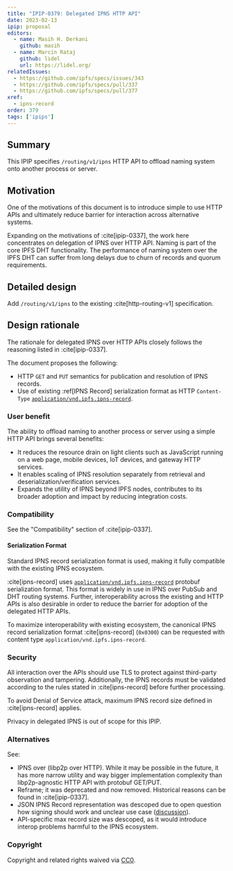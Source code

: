 ```yaml
---
title: "IPIP-0379: Delegated IPNS HTTP API"
date: 2023-02-13
ipip: proposal
editors:
  - name: Masih H. Derkani
    github: masih
  - name: Marcin Rataj
    github: lidel
    url: https://lidel.org/
relatedIssues:
  - https://github.com/ipfs/specs/issues/343
  - https://github.com/ipfs/specs/pull/337
  - https://github.com/ipfs/specs/pull/377
xref:
  - ipns-record
order: 379
tags: ['ipips']
---
```


## Summary

This IPIP specifies `/routing/v1/ipns` HTTP API to offload naming system onto another process or server.

## Motivation

One of the motivations of this document is to introduce simple to use HTTP APIs and ultimately reduce barrier for interaction across alternative systems.

Expanding on the motivations of :cite[ipip-0337], the work here concentrates on delegation of IPNS over HTTP API. Naming is part of the core IPFS DHT functionality.
The performance of naming system over the IPFS DHT can suffer from long delays due to churn of records and quorum requirements.

## Detailed design

Add `/routing/v1/ipns` to the existing :cite[http-routing-v1] specification.

## Design rationale

The rationale for delegated IPNS over HTTP APIs closely follows the reasoning listed in :cite[ipip-0337].

The document proposes the following:
- HTTP `GET` and `PUT` semantics for publication and resolution of IPNS records.
- Use of existing :ref[IPNS Record] serialization format as HTTP `Content-Type` [`application/vnd.ipfs.ipns-record`](https://www.iana.org/assignments/media-types/application/vnd.ipfs.ipns-record).

### User benefit

The ability to offload naming to another process or server using a simple HTTP
API brings several benefits:

- It reduces the resource drain on light clients such as JavaScript running on
  a web page, mobile devices, IoT devices, and gateway HTTP services.
- It enables scaling of IPNS resolution separately from retrieval and
  deserialization/verification services.
- Expands the utility of IPNS beyond IPFS nodes, contributes to its broader
  adoption and impact by reducing integration costs.

### Compatibility

See the "Compatibility" section of :cite[ipip-0337].

#### Serialization Format

Standard IPNS record serialization format is used, making it fully compatible with the existing IPNS ecosystem.

:cite[ipns-record] uses [`application/vnd.ipfs.ipns-record`](https://www.iana.org/assignments/media-types/application/vnd.ipfs.ipns-record) protobuf serialization format.
This format is widely in use in IPNS over PubSub and DHT routing systems.
Further, interoperability across the existing and HTTP APIs is also desirable in order to reduce the barrier for adoption of the delegated HTTP APIs.

To maximize interoperability with existing ecosystem, the canonical IPNS record serialization format :cite[ipns-record] (`0x0300`) can be requested with content type `application/vnd.ipfs.ipns-record`.

### Security

All interaction over the APIs should use TLS to protect against third-party observation and tampering.
Additionally, the IPNS records must be validated according to the rules stated in :cite[ipns-record] before further processing.

To avoid Denial of Service attack, maximum IPNS record size defined in :cite[ipns-record] applies.

Privacy in delegated IPNS is out of scope for this IPIP.

### Alternatives

See:
- IPNS over (libp2p over HTTP). While it may be possible in the future, it has more narrow utility and way bigger implementation complexity than libp2p-agnostic HTTP API  with protobuf GET/PUT.
- Reframe; it was deprecated and now removed. Historical reasons can be found in :cite[ipip-0337].
- JSON IPNS Record representation was descoped due to open question how signing should work and unclear use case ([discussion](https://github.com/ipfs/specs/pull/379#discussion_r1107898543)).
- API-specific max record size was descoped, as it would introduce interop problems harmful to the IPNS ecosystem.

### Copyright

Copyright and related rights waived via [CC0](https://creativecommons.org/publicdomain/zero/1.0/).
